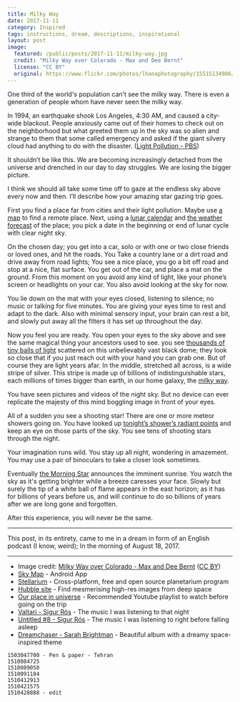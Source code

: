 ```yaml
---
title: Milky Way
date: 2017-11-11
category: Inspired
tags: instructions, dream, descriptions, inspirational
layout: post
image:
  featured: /public/posts/2017-11-11/milky-way.jpg
  credit: "Milky Way over Colorado - Max and Dee Bernt"
  license: "CC BY"
  original: https://www.flickr.com/photos/lhanaphotography/15515134986/
---
```


One third of the world's population can’t see the milky way. There is even a generation of people whom have never seen the milky way. 

In 1994, an earthquake shook Los Angeles, 4:30 AM, and caused a city-wide blackout. People anxiously came out of their homes to check out on the neighborhood but what greeted them up in the sky was so alien and strange to them that some called emergency and asked if the giant silvery cloud had anything to do with the disaster. ([Light Pollution - PBS](http://www.pbs.org/seeinginthedark/astronomy-topics/light-pollution.html))

It shouldn’t be like this. We are becoming increasingly detached from the universe and drenched in our day to day struggles. We are losing the bigger picture.

I think we should all take some time off to gaze at the endless sky above every now and then. I’ll describe how your amazing star gazing trip goes. 

First you find a place far from cities and their light pollution. Maybe use [a map](http://darksitefinder.com/maps/world.html) to find a remote place. Next, using a [lunar calendar](https://www.timeanddate.com/moon/phases/) and [the weather forecast](https://clearoutside.com) of the place; you pick a date in the beginning or end of lunar cycle with clear night sky.

On the chosen day; you get into a car, solo or with one or two close friends or loved ones, and hit the roads. You Take a country lane or a dirt road and drive away from road lights; You see a nice place, you go a bit off road and stop at a nice, flat surface. You get out of the car, and place a mat on the ground. From this moment on you avoid any kind of light, like your phone’s screen or headlights on your car. You also avoid looking at the sky for now.

You lie down on the mat with your eyes closed, listening to silence; no music or talking for five minutes. You are giving your eyes time to rest and adapt to the dark. Also with minimal sensory input, your brain can rest a bit, and slowly put away all the filters it has set up throughout the day. 

Now you feel you are ready. You open your eyes to the sky above and see the same magical thing your ancestors used to see. you see [thousands of tiny balls of light](http://www.skyandtelescope.com/astronomy-resources/how-many-stars-night-sky-09172014/) scattered on this unbelievably vast black dome; they look so close that if you just reach out with your hand you can grab one. But of course they are light years afar. In the middle, stretched all across, is a wide stripe of silver. This stripe is made up of billions of indistinguishable stars, each millions of times bigger than earth, in our home galaxy, the [milky way](https://en.wikipedia.org/wiki/Milky_Way).

You have seen pictures and videos of the night sky. But no device can ever replicate the majesty of this mind boggling image in front of your eyes.

All of a sudden you see a shooting star! There are one or more meteor showers going on. You have looked up [tonight’s shower’s radiant points](https://www.amsmeteors.org/meteor-showers/meteor-shower-calendar/) and keep an eye on those parts of the sky. You see tens of shooting stars through the night.

Your imagination runs wild. You stay up all night, wondering in amazement. You may use a pair of binoculars to take a closer look sometimes.

Eventually [the Morning Star](https://en.wikipedia.org/wiki/Venus#Observation) announces the imminent sunrise. You watch the sky as it's getting brighter while a breeze caresses your face. Slowly but surely the tip of a white ball of flame appears in the east horizon; as it has for billions of years before us, and will continue to do so billions of years after we are long gone and forgotten.

After this experience, you will never be the same.

---

This post, in its entirety, came to me in a dream in form of an English podcast (I know, weird); In the morning of August 18, 2017.

---
- Image credit: [Milky Way over Colorado - Max and Dee Bernt](https://www.flickr.com/photos/lhanaphotography/15515134986/) ([CC BY](https://creativecommons.org/licenses/by/2.0/))
- [Sky Map](https://play.google.com/store/apps/details?id=com.google.android.stardroid&hl=en) - Android App  
- [Stellarium](http://www.stellarium.org/) - Cross-platform, free and open source planetarium program  
- [Hubble site](http://hubblesite.org/) - Find mesmerising high-res images from deep space  
- [Our place in universe](https://www.youtube.com/playlist?list=PLflfic2qZOnFwbEp1gy7YhAxDc5GLVtVv) - Recommended Youtube playlist to watch before going on the trip  
- [Valtari - Sigur Rós](https://www.youtube.com/playlist?list=PLngxw98Y5Jeiv7tJujqVjE_hvbF7arnqL) - The music I was listening to that night  
- [Untitled #8 - Sigur Rós](https://www.youtube.com/watch?v=wrazExh7y1I&index=8&list=PLhThZKYHRb1CWCHctw77MQzSHt1NUKTKw) - The music I was listening to right before falling asleep  
- [Dreamchaser - Sarah Brightman](https://en.wikipedia.org/wiki/Dreamchaser) - Beautiful album with a dreamy space-inspired theme  

```
1503047700 - Pen & paper - Tehran  
1510084725  
1510089050  
1510091184  
1510412913  
1510421575  
1510428888 - edit  
```
